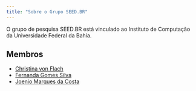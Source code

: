 ```yaml
---
title: "Sobre o Grupo SEED.BR"
---
```


O grupo de pesquisa SEED.BR está vinculado ao Instituto de Computação da Universidade Federal da Bahia.

## Membros

* [Christina von Flach](https://christinaflach.github.io/)
* [Fernanda Gomes Silva](https://fernandagomes83.github.io/)
* [Joenio Marques da Costa](https://joenio.me/about)
